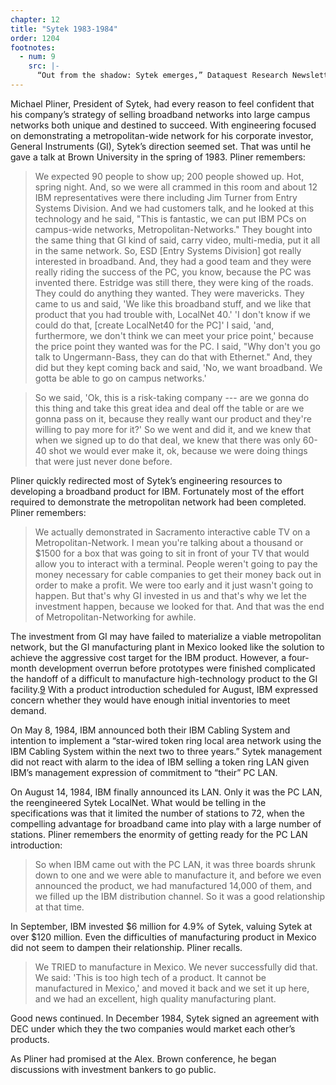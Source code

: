 ```yaml
---
chapter: 12
title: "Sytek 1983-1984"
order: 1204
footnotes:
  - num: 9
    src: |-
      “Out from the shadow: Sytek emerges,” Dataquest Research Newsletter, Feb. 1986  
---
```


Michael Pliner, President of Sytek, had every reason to feel confident that his company’s strategy of selling broadband networks into large campus networks both unique and destined to succeed. With engineering focused on demonstrating a metropolitan-wide network for his corporate investor, General Instruments (GI), Sytek’s direction seemed set. That was until he gave a talk at Brown University in the spring of 1983. Pliner remembers:

>We expected 90 people to show up; 200 people showed up. Hot, spring night. And, so we were all crammed in this room and about 12 IBM representatives were there including Jim Turner from Entry Systems Division. And we had customers talk, and he looked at this technology and he said, "This is fantastic, we can put IBM PCs on campus-wide networks, Metropolitan-Networks." They bought into the same thing that GI kind of said, carry video, multi-media, put it all in the same network. So, ESD [Entry Systems Division] got really interested in broadband.  And, they had a good team and they were really riding the success of the PC, you know, because the PC was invented there. Estridge was still there, they were king of the roads. They could do anything they wanted. They were mavericks. They came to us and said, 'We like this broadband stuff, and we like that product that you had trouble with, LocalNet 40.' 'I don't know if we could do that, [create LocalNet40 for the PC]' I said, 'and, furthermore, we don't think we can meet your price point,' because the price point they wanted was for the PC. I said, "Why don't you go talk to Ungermann-Bass, they can do that with Ethernet."  And, they did but they kept coming back and said, 'No, we want broadband. We gotta be able to go on campus networks.'

>So we said, 'Ok, this is a risk-taking company --- are we gonna do this thing and take this great idea and deal off the table or are we gonna pass on it, because they really want our product and they're willing to pay more for it?' So we went and did it, and we knew that when we signed up to do that deal, we knew that there was only 60-40 shot we would ever make it, ok, because we were doing things that were just never done before.

Pliner quickly redirected most of Sytek’s engineering resources to developing a broadband product for IBM. Fortunately most of the effort required to demonstrate the metropolitan network had been completed. Pliner remembers:

>We actually demonstrated in Sacramento interactive cable TV on a Metropolitan-Network. I mean you're talking about a thousand or $1500 for a box that was going to sit in front of your TV that would allow you to interact with a terminal. People weren't going to pay the money necessary for cable companies to get their money back out in order to make a profit. We were too early and it just wasn't going to happen. But that's why GI invested in us and that's why we let the investment happen, because we looked for that. And that was the end of Metropolitan-Networking for awhile.

The investment from GI may have failed to materialize a viable metropolitan network, but the GI manufacturing plant in Mexico looked like the solution to achieve the aggressive cost target for the IBM product. However, a four-month development overrun before prototypes were finished complicated the handoff of a difficult to manufacture high-technology product to the GI facility.<a name="fnloc9" href="#fn9">9</a>  With a product introduction scheduled for August, IBM expressed concern whether they would have enough initial inventories to meet demand.

On May 8, 1984, IBM announced both their IBM Cabling System and intention to implement a “star-wired token ring local area network using the IBM Cabling System within the next two to three years.” Sytek management did not react with alarm to the idea of IBM selling a token ring LAN given IBM’s management expression of commitment to “their” PC LAN.

On August 14, 1984, IBM finally announced its LAN. Only it was the PC LAN, the reengineered Sytek LocalNet. What would be telling in the specifications was that it limited the number of stations to 72, when the compelling advantage for broadband came into play with a large number of stations. Pliner remembers the enormity of getting ready for the PC LAN introduction:

>So when IBM came out with the PC LAN, it was three boards shrunk down to one and we were able to manufacture it, and before we even announced the product, we had manufactured 14,000 of them, and we filled up the IBM distribution channel. So it was a good relationship at that time.

In September, IBM invested $6 million for 4.9% of Sytek, valuing Sytek at over $120 million. Even the difficulties of manufacturing product in Mexico did not seem to dampen their relationship. Pliner recalls.

>We TRIED to manufacture in Mexico. We never successfully did that. We said: 'This is too high tech of a product. It cannot be manufactured in Mexico,' and moved it back and we set it up here, and we had an excellent, high quality manufacturing plant.

Good news continued. In December 1984, Sytek signed an agreement with DEC under which they the two companies would market each other’s products.

As Pliner had promised at the Alex. Brown conference, he began discussions with investment bankers to go public.
